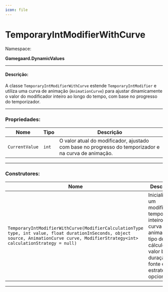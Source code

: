 ```yaml
---
icon: file
---
```


# TemporaryIntModifierWithCurve

Namespace:

**Gamegaard.DynamicValues**

***

#### Descrição:

A classe `TemporaryIntModifierWithCurve` estende `TemporaryIntModifier` e utiliza uma curva de animação (`AnimationCurve`) para ajustar dinamicamente o valor do modificador inteiro ao longo do tempo, com base no progresso do temporizador.

***

### Propriedades:

| Nome           | Tipo  | Descrição                                                                                            |
| -------------- | ----- | ---------------------------------------------------------------------------------------------------- |
| `CurrentValue` | `int` | O valor atual do modificador, ajustado com base no progresso do temporizador e na curva de animação. |

***

### Construtores:

| Nome                                                                                                                                                                                     | Descrição                                                                                                                              |
| ---------------------------------------------------------------------------------------------------------------------------------------------------------------------------------------- | -------------------------------------------------------------------------------------------------------------------------------------- |
| `TemporaryIntModifierWithCurve(ModifierCalculationType type, int value, float durationInSeconds, object source, AnimationCurve curve, ModifierStrategy<int> calculationStrategy = null)` | Inicializa um modificador temporário inteiro com curva de animação, tipo de cálculo, valor base, duração, fonte e estratégia opcional. |

***
